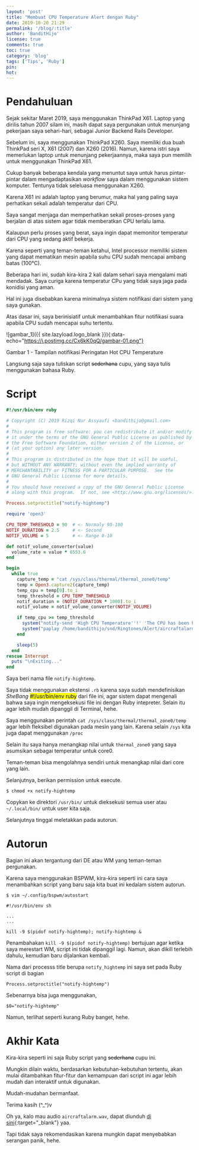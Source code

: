 ```yaml
---
layout: 'post'
title: "Membuat CPU Temperature Alert dengan Ruby"
date: 2019-10-20 21:29
permalink: '/blog/:title'
author: 'BanditHijo'
license: true
comments: true
toc: true
category: 'blog'
tags: ['Tips', 'Ruby']
pin:
hot:
---
```


<!-- BANNER OF THE POST -->
<!-- <img class="post&#45;body&#45;img" src="{{ site.lazyload.logo_blank_banner }}" data&#45;echo="#" alt="banner"> -->

# Pendahuluan

Sejak sekitar Maret 2019, saya menggunakan ThinkPad X61. Laptop yang dirilis tahun 2007 silam ini, masih dapat saya pergunakan untuk menunjang pekerjaan saya sehari-hari, sebagai Junior Backend Rails Developer.

Sebelum ini, saya menggunakan ThinkPad X260. Saya memiliki dua buah ThinkPad seri X, X61 (2007) dan X260 (2016). Namun, karena istri saya memerlukan laptop untuk menunjang pekerjaannya, maka saya pun memilih untuk menggunakan ThinkPad X61.

Cukup banyak beberapa kendala yang menuntut saya untuk harus pintar-pintar dalam mengadaptasikan *workflow* saya dalam menggunakan sistem komputer. Tentunya tidak seleluasa menggunakan X260.

Karena X61 ini adalah laptop yang berumur, maka hal yang paling saya perhatikan sekali adalah temperatur dari CPU.

Saya sangat menjaga dan memperhatikan sekali proses-proses yang berjalan di atas sistem agar tidak memberatkan CPU terlalu lama.

Kalaupun perlu proses yang berat, saya ingin dapat memonitor temperatur dari CPU yang sedang aktif bekerja.

Karena seperti yang teman-teman ketahui, Intel processor memiliki sistem yang dapat mematikan mesin apabila suhu CPU sudah mencapai ambang batas (100°C).

Beberapa hari ini, sudah kira-kira 2 kali dalam sehari saya mengalami mati mendadak. Saya curiga karena temperatur CPu yang tidak saya jaga pada konidisi yang aman.

Hal ini juga disebabkan karena minimalnya sistem notifikasi dari sistem yang saya gunakan.

Atas dasar ini, saya berinisiatif untuk menambahkan fitur notifikasi suara apabila CPU sudah mencapai suhu tertentu.

![gambar_1]({{ site.lazyload.logo_blank }}){:data-echo="https://i.postimg.cc/Cx6kK0qQ/gambar-01.png"}
<p class="img-caption">Gambar 1 - Tampilan notifikasi Peringatan Hot CPU Temperature</p>

Langsung saja saya tuliskan script ~~sederhana~~ cupu, yang saya tulis menggunakan bahasa Ruby.

# Script

```ruby
#!/usr/bin/env ruby

# Copyright (C) 2019 Rizqi Nur Assyaufi <bandithijo@gmail.com>
#
# This program is free software: you can redistribute it and/or modify
# it under the terms of the GNU General Public License as published by
# the Free Software Foundation, either version 2 of the License, or
# (at your option) any later version.
#
# This program is distributed in the hope that it will be useful,
# but WITHOUT ANY WARRANTY; without even the implied warranty of
# MERCHANTABILITY or FITNESS FOR A PARTICULAR PURPOSE.  See the
# GNU General Public License for more details.
#
# You should have received a copy of the GNU General Public License
# along with this program.  If not, see <http://www.gnu.org/licenses/>.

Process.setproctitle("notify-hightemp")

require 'open3'

CPU_TEMP_THRESHOLD = 90  # <- Normaly 90-100
NOTIF_DURATION = 2.5     # <- Second
NOTIF_VOLUME = 5         # <- Range 0-10

def notif_volume_converter(value)
  volume_rate = value * 6553.6
end

begin
  while true
    capture_temp = "cat /sys/class/thermal/thermal_zone0/temp"
    temp = Open3.capture2(capture_temp)
    temp_cpu = temp[0].to_i
    temp_threshold = CPU_TEMP_THRESHOLD
    notif_duration = (NOTIF_DURATION * 1000).to_i
    notif_volume = notif_volume_converter(NOTIF_VOLUME)

    if temp_cpu >= temp_threshold
      system("notify-send 'High CPU Temperature''!' 'The CPU has been hard at work in the past minute.' --urgency=critical --expire-time=#{notif_duration}")
      system("paplay /home/bandithijo/snd/Ringtones/Alert/aircraftalarm.wav --volume=#{notif_volume}")
    end

    sleep(5)
  end
rescue Interrupt
  puts "\nExiting..."
end
```

Saya beri nama file `notify-hightemp`.

Saya tidak menggunakan ekstensi `.rb` karena saya sudah mendefinisikan *SheBang* <mark>#!/usr/bin/env ruby</mark> dari file ini, agar sistem dapat mengenali bahwa saya ingin mengeksekusi file ini dengan Ruby intepreter. Selain itu agar lebih mudah dipanggil di Terminal, hehe.

Saya menggunakan perintah `cat /sys/class/thermal/thermal_zone0/temp` agar lebih fleksibel digunakan pada mesin yang lain. Karena selain `/sys` kita juga dapat menggunakan `/proc`

Selain itu saya hanya menangkap nilai untuk `thermal_zone0` yang saya asumsikan sebagai temperatur untuk core0.

Teman-teman bisa mengolahnya sendiri untuk menangkap nilai dari core yang lain.

Selanjutnya, berikan permission untuk execute.

```
$ chmod +x notify-hightemp
```

Copykan ke direktori `/usr/bin/` untuk dieksekusi semua user atau `~/.local/bin/` untuk user kita saja.

Selanjutnya tinggal meletakkan pada autorun.

# Autorun

Bagian ini akan tergantung dari DE atau WM yang teman-teman pergunakan.

Karena saya menggunakan BSPWM, kira-kira seperti ini cara saya menambahkan script yang baru saja kita buat ini kedalam sistem autorun.

```
$ vim ~/.config/bspwm/autostart
```

```
#!/usr/bin/env sh

...
...

kill -9 $(pidof notify-hightemp); notify-hightemp &
```

Penambahakan `kill -9 $(pidof notify-hightemp)` bertujuan agar ketika saya merestart WM, script ini tidak dipanggil lagi. Namun, akan dikill terlebih dahulu, kemudian baru dijalankan kembali.

Nama dari processs title berupa `notify_hightemp` ini saya set pada Ruby script di bagian

```
Process.setproctitle("notify-hightemp")
```

Sebenarnya bisa juga menggunakan,

```
$0="notify-hightemp"
```

Namun, terlihat seperti kurang Ruby banget, hehe.

# Akhir Kata

Kira-kira seperti ini saja Ruby script yang ~~sederhana~~ cupu ini.

Mungkin dilain waktu, berdasarkan kebutuhan-kebutuhan tertentu, akan mulai ditambahkan fitur-fitur dan kemampuan dari script ini agar lebih mudah dan interaktif untuk digunakan.

Mudah-mudahan bermanfaat.

Terima kasih (^_^)v

Oh ya, kalo mau audio `aircraftalarm.wav`, dapat diunduh [di sini](https://freesound.org/people/guitarguy1985/sounds/57806/){:target="_blank"} yaa.

Tapi tidak saya rekomendasikan karena mungkin dapat menyebabkan serangan panik, hehe.
